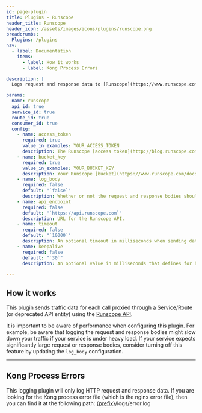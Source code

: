 ```yaml
---
id: page-plugin
title: Plugins - Runscope
header_title: Runscope
header_icon: /assets/images/icons/plugins/runscope.png
breadcrumbs:
  Plugins: /plugins
nav:
  - label: Documentation
    items:
      - label: How it works
      - label: Kong Process Errors

description: |
  Logs request and response data to [Runscope](https://www.runscope.com/?utm_source=getkong&utm_content=plugin). Using the Runscope Traffic Inspector, each proxied request can be fully viewed in it's entirety. All traffic can be searched by keyword (headers and bodies are indexed) and attribute (i.e. status code, response size, response time, etc.). Using Runscope [Live Traffic Alerts](https://www.runscope.com/docs/alerts), failures and exceptions during requests can be caught, notifying your team about problems before your customers find out. Trigger alerts based on any part of the HTTP request or response, including header values, JSON or XML data, connection details and more. Alerts can be sent to Slack, HipChat, PagerDuty, email, or webhook notifications. Live Traffic Alerts is available on all medium and larger plans.

params:
  name: runscope
  api_id: true
  service_id: true
  route_id: true
  consumer_id: true
  config:
    - name: access_token
      required: true
      value_in_examples: YOUR_ACCESS_TOKEN
      description: The Runscope [access token](http://blog.runscope.com/posts/getting-started-with-the-runscope-api) (or personal access token) for the Runscope API.
    - name: bucket_key
      required: true
      value_in_examples: YOUR_BUCKET_KEY
      description: Your Runscope [bucket](https://www.runscope.com/docs/buckets) ID where traffic data will be stored.
    - name: log_body
      required: false
      default: "`false`"
      description: Whether or not the request and response bodies should be sent to Runscope.
    - name: api_endpoint
      required: false
      default: "`https://api.runscope.com`"
      description: URL for the Runscope API.
    - name: timeout
      required: false
      default: "`10000`"
      description: An optional timeout in milliseconds when sending data to Runscope.
    - name: keepalive
      required: false
      default: "`30`"
      description: An optional value in milliseconds that defines for how long an idle connection will live before being closed.

---
```


## How it works

This plugin sends traffic data for each call proxied through a Service/Route (or deprecated API entity) using the [Runscope API][runscope-api]. 

It is important to be aware of performance when configuring this plugin. For example, be aware that logging the request and response bodies might slow down your traffic if your service is under heavy load. If your service expects significantly large request or response bodies, consider turning off this feature by updating the `log_body` configuration.

----

## Kong Process Errors

This logging plugin will only log HTTP request and response data. If you are looking for the Kong process error file (which is the nginx error file), then you can find it at the following path: {[prefix](/{{site.data.kong_latest.release}}/configuration/#prefix)}/logs/error.log

[runscope-api]: https://www.runscope.com/docs/api
[api-object]: /latest/admin-api/#api-object
[configuration]: /latest/configuration
[consumer-object]: /latest/admin-api/#consumer-object
